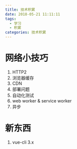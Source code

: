 ```yaml
---
title: 技术积累
date: 2018-05-21 11:11:11
tags:
  - 学习
  - 积累
categories: 技术积累
---
```


# 网络小技巧


1. HTTP2
2. 浏览器缓存
3. CDN
4. 部署问题
5. 自动化测试
6. web worker & service worker
7. 异步


# 新东西

1. vue-cli 3.x